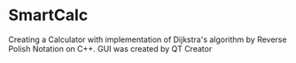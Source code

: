 # SmartCalc

Creating a Calculator with implementation of Dijkstra's algorithm by Reverse Polish Notation on C++. GUI was created by QT Creator
